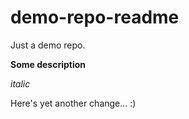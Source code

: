 # demo-repo-readme
Just a demo repo.

**Some description**

*italic*

Here's yet another change... :)
